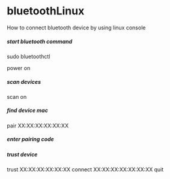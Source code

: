 # bluetoothLinux
How to connect bluetooth device by using linux console

##### start bluetooth command
sudo bluetoothctl

power on

##### scan devices 
scan on

##### find device mac
pair XX:XX:XX:XX:XX:XX

##### enter pairing code

##### trust device
trust XX:XX:XX:XX:XX:XX
connect XX:XX:XX:XX:XX:XX:XX
quit

